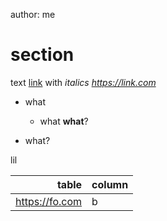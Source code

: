author: me

# section

text [link](https://foo.com) with *italics https://link.com*

- what

    - what **what**?

- what?

lil

| table          | column          |
| -------------: | --------------- |
| https://fo.com | b               |

